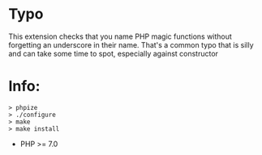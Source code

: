Typo
====

This extension checks that you name PHP magic functions without forgetting an underscore in their name.
That's a common typo that is silly and can take some time to spot, especially against constructor

Info:
====

	> phpize
	> ./configure
	> make
	> make install
	

* PHP >= 7.0
